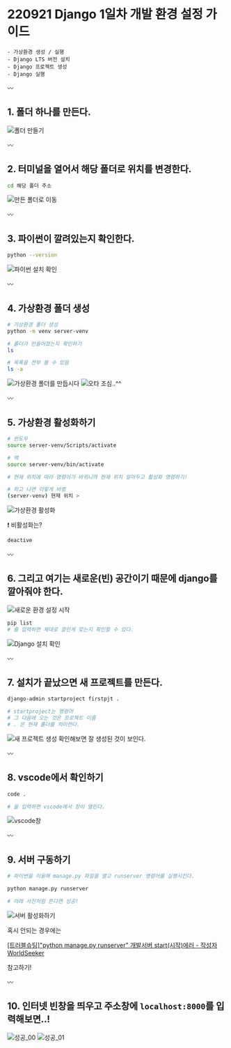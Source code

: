 # 220921 Django 1일차 개발 환경 설정 가이드

```
- 가상환경 생성 / 실행
- Django LTS 버전 설치
- Django 프로젝트 생성
- Django 실행
```

〰️

## 1. 폴더 하나를 만든다.
![폴더 만들기](image/01.png)

〰️

## 2. 터미널을 열어서 해당 폴더로 위치를 변경한다.
```bash
cd 해당 폴더 주소
```

![만든 폴더로 이동](image/02.png)

〰️

## 3. 파이썬이 깔려있는지 확인한다.
```bash
python --version
```

![파이썬 설치 확인](image/03.png)

〰️

## 4. 가상환경 폴더 생성
```bash
# 가상환경 폴더 생성
python -m venv server-venv

# 폴더가 만들어졌는지 확인하기
ls

# 목록을 전부 볼 수 있음
ls -a
```
![가상환경 폴더를 만듭시다](image/04.png)
![오타 조심..^^](image/04-1.png)

〰️

## 5. 가상환경 활성화하기
```bash
# 윈도우
source server-venv/Scripts/activate

# 맥
source server-venv/bin/activate

# 현재 위치에 따라 명령어가 바뀌니까 현재 위치 알아두고 활성화 명령하기!

# 하고 나면 이렇게 바뀜
(server-venv) 현재 위치 >

```

![가상환경 활성화](image/05.png)

❗️ 비활성화는?
```bash
deactive
```

〰️

## 6. 그리고 여기는 새로운(빈) 공간이기 때문에 django를 깔아줘야 한다.

![새로운 환경 설정 시작](image/06.png)

```bash
pip list
# 를 입력하면 제대로 깔린게 맞는지 확인할 수 있다.
```
![Django 설치 확인](image/06-1.png)

〰️

## 7. 설치가 끝났으면 새 프로젝트를 만든다.
```bash
django-admin startproject firstpjt .

# startproject는 명령어
# 그 다음에 오는 것은 프로젝트 이름
# . 은 현재 폴더를 의미한다.
```

![새 프로젝트 생성](image/07.png)
확인해보면 잘 생성된 것이 보인다.

〰️

## 8. vscode에서 확인하기
```bash
code .

# 을 입력하면 vscode에서 창이 열린다.
```
![vscode창](image/08.png)

〰️

## 9. 서버 구동하기
```bash
# 파이썬을 이용해 manage.py 파일을 열고 runserver 명령어를 실행시킨다.

python manage.py runserver

# 아래 사진처럼 뜬다면 성공!
```

![서버 활성화하기](image/09.png)

혹시 안되는 경우에는

[[트러블슈팅]"python manage.py runserver" 개발서버 start(시작)에러 - 작성자 WorldSeeker](https://atotw.tistory.com/313)

참고하기!

〰️

## 10. 인터넷 빈창을 띄우고 주소창에 `localhost:8000`를 입력해보면..!
![성공_00](image/10.png)
![성공_01](image/10-1.png)